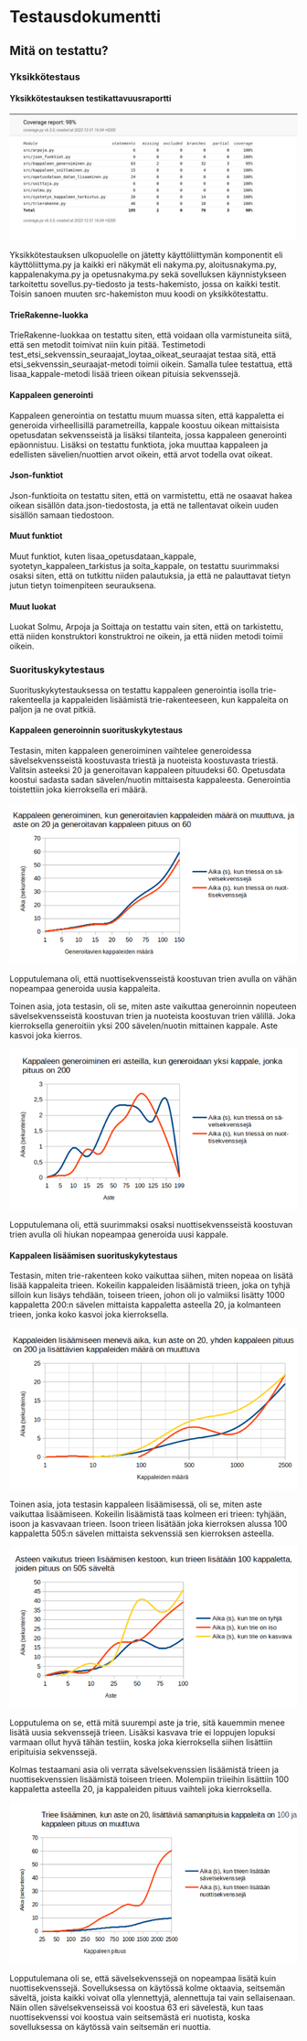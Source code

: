 # Testausdokumentti

## Mitä on testattu?
### Yksikkötestaus

#### Yksikkötestauksen testikattavuusraportti

![testikattavuusraportti.jpg](kuvat/testikattavuusraportti.jpg)

Yksikkötestauksen ulkopuolelle on jätetty käyttöliittymän komponentit eli käyttöliittyma.py ja kaikki eri näkymät eli nakyma.py, aloitusnakyma.py, kappalenakyma.py ja opetusnakyma.py sekä sovelluksen käynnistykseen tarkoitettu sovellus.py-tiedosto ja tests-hakemisto, jossa on kaikki testit.
Toisin sanoen muuten src-hakemiston muu koodi on yksikkötestattu.

#### TrieRakenne-luokka

TrieRakenne-luokkaa on testattu siten, että voidaan olla varmistuneita siitä, että sen metodit toimivat niin kuin pitää. 
Testimetodi test_etsi_sekvenssin_seuraajat_loytaa_oikeat_seuraajat testaa sitä, että etsi_sekvenssin_seuraajat-metodi toimii oikein. Samalla tulee testattua, että lisaa_kappale-metodi lisää trieen oikean pituisia sekvenssejä.

#### Kappaleen generointi

Kappaleen generointia on testattu muum muassa siten, että kappaletta ei generoida virheellisillä parametreilla, kappale koostuu oikean mittaisista opetusdatan sekvensseistä ja lisäksi tilanteita, jossa kappaleen generointi epäonnistuu. Lisäksi on testattu funktiota, joka muuttaa kappaleen ja edellisten sävelien/nuottien arvot oikein, että arvot todella ovat oikeat.

#### Json-funktiot

Json-funktioita on testattu siten, että on varmistettu, että ne osaavat hakea oikean sisällön data.json-tiedostosta, ja että ne tallentavat oikein uuden sisällön samaan tiedostoon. 

#### Muut funktiot

Muut funktiot, kuten lisaa_opetusdataan_kappale, syotetyn_kappaleen_tarkistus ja soita_kappale, on testattu suurimmaksi osaksi siten, että on tutkittu niiden palautuksia, ja että ne palauttavat tietyn jutun tietyn toimenpiteen seurauksena.

#### Muut luokat

Luokat Solmu, Arpoja ja Soittaja on testattu vain siten, että on tarkistettu, että niiden konstruktori konstruktroi ne oikein, ja että niiden metodi toimii oikein.


### Suorituskykytestaus

Suorituskykytestauksessa on testattu kappaleen generointia isolla trie-rakenteella ja kappaleiden lisäämistä trie-rakenteeseen, kun kappaleita on paljon ja ne ovat pitkiä.

#### Kappaleen generoinnin suorituskykytestaus

Testasin, miten kappaleen generoiminen vaihtelee generoidessa sävelsekvensseistä koostuvasta triestä ja nuoteista koostuvasta triestä. Valitsin asteeksi 20 ja generoitavan kappaleen pituudeksi 60. Opetusdata koostui sadasta sadan sävelen/nuotin mittaisesta kappaleesta. Generointia toistettiin joka kierroksella eri määrä.

![tiralabara_kuvaaja4.png](kuvat/tiralabara_kuvaaja4.png)

Lopputulemana oli, että nuottisekvensseistä koostuvan trien avulla on vähän nopeampaa generoida uusia kappaleita.


Toinen asia, jota testasin, oli se, miten aste vaikuttaa generoinnin nopeuteen sävelsekvensseistä koostuvan trien ja nuoteista koostuvan trien välillä.
Joka kierroksella generoitiin yksi 200 sävelen/nuotin mittainen kappale. Aste kasvoi joka kierros.

![tiralabara_kuvaaja5.png](kuvat/tiralabara_kuvaaja5.png)

Lopputulemana oli, että suurimmaksi osaksi nuottisekvensseistä koostuvan trien avulla oli hiukan nopeampaa generoida uusi kappale.


#### Kappaleen lisäämisen suorituskykytestaus

Testasin, miten trie-rakenteen koko vaikuttaa siihen, miten nopeaa on lisätä lisää kappaleita trieen. Kokeilin kappaleiden lisäämistä trieen, joka on tyhjä silloin kun lisäys tehdään, toiseen trieen, johon oli jo valmiiksi lisätty 1000 kappaletta 200:n sävelen mittaista kappaletta asteella 20, ja kolmanteen trieen, jonka koko kasvoi joka kierroksella.

![tiralabara_kuvaaja1.png](kuvat/tiralabara_kuvaaja1.png)

Toinen asia, jota testasin kappaleen lisäämisessä, oli se, miten aste vaikuttaa lisäämiseen. Kokeilin lisäämistä taas kolmeen eri trieen: tyhjään, isoon ja kasvavaan trieen. Isoon trieen lisätään joka kierroksen alussa 100 kappaletta 505:n sävelen mittaista sekvenssiä sen kierroksen asteella.

![tiralabara_kuvaaja2.png](kuvat/tiralabara_kuvaaja2.png)

Lopputulema on se, että mitä suurempi aste ja trie, sitä kauemmin menee lisätä uusia sekvenssejä trieen.
Lisäksi kasvava trie ei loppujen lopuksi varmaan ollut hyvä tähän testiin, koska joka kierroksella siihen lisättiin eripituisia sekvenssejä.


Kolmas testaamani asia oli verrata sävelsekvenssien lisäämistä trieen ja nuottisekvenssien lisäämistä toiseen trieen. Molempiin triieihin lisättiin 100 kappaletta asteella 20, ja kappaleiden pituus vaihteli joka kierroksella.

![tiralabara_kuvaaja3.png](kuvat/tiralabara_kuvaaja3.png)

Lopputulemana oli se, että sävelsekvenssejä on nopeampaa lisätä kuin nuottisekvenssejä. Sovelluksessa on käytössä kolme oktaavia, seitsemän säveltä, joista kaikki voivat olla ylennettyjä, alennettuja tai vain sellaisenaan. Näin ollen sävelsekvenseissä voi koostua 63 eri sävelestä, kun taas nuottisekvenssi voi koostua vain seitsemästä eri nuotista, koska sovelluksessa on käytössä vain seitsemän eri nuottia.
